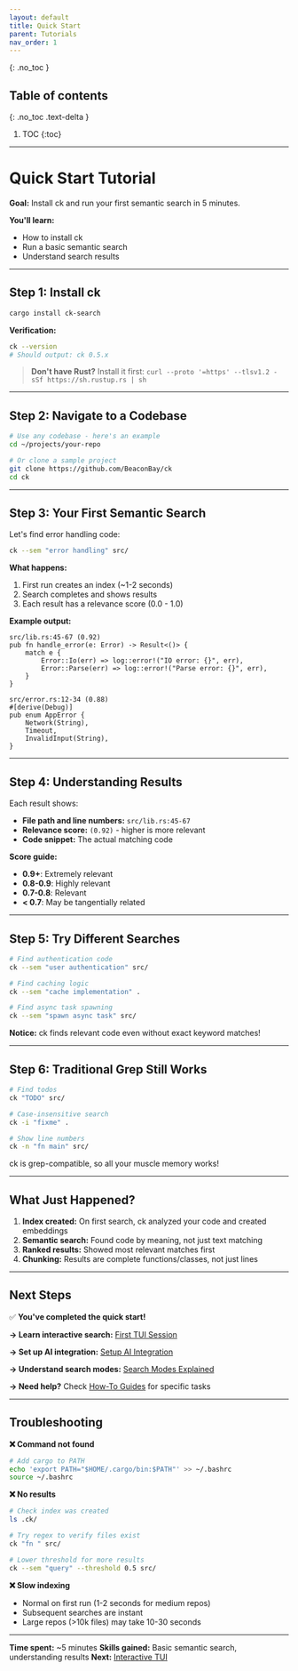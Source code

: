 ```yaml
---
layout: default
title: Quick Start
parent: Tutorials
nav_order: 1
---
```


{: .no_toc }

## Table of contents
{: .no_toc .text-delta }

1. TOC
{:toc}

---

# Quick Start Tutorial

**Goal:** Install ck and run your first semantic search in 5 minutes.

**You'll learn:**
- How to install ck
- Run a basic semantic search
- Understand search results

---

## Step 1: Install ck

```bash
cargo install ck-search
```

**Verification:**
```bash
ck --version
# Should output: ck 0.5.x
```

> **Don't have Rust?** Install it first: `curl --proto '=https' --tlsv1.2 -sSf https://sh.rustup.rs | sh`

---

## Step 2: Navigate to a Codebase

```bash
# Use any codebase - here's an example
cd ~/projects/your-repo

# Or clone a sample project
git clone https://github.com/BeaconBay/ck
cd ck
```

---

## Step 3: Your First Semantic Search

Let's find error handling code:

```bash
ck --sem "error handling" src/
```

**What happens:**
1. First run creates an index (~1-2 seconds)
2. Search completes and shows results
3. Each result has a relevance score (0.0 - 1.0)

**Example output:**
```
src/lib.rs:45-67 (0.92)
pub fn handle_error(e: Error) -> Result<()> {
    match e {
        Error::Io(err) => log::error!("IO error: {}", err),
        Error::Parse(err) => log::error!("Parse error: {}", err),
    }
}

src/error.rs:12-34 (0.88)
#[derive(Debug)]
pub enum AppError {
    Network(String),
    Timeout,
    InvalidInput(String),
}
```

---

## Step 4: Understanding Results

Each result shows:
- **File path and line numbers:** `src/lib.rs:45-67`
- **Relevance score:** `(0.92)` - higher is more relevant
- **Code snippet:** The actual matching code

**Score guide:**
- **0.9+**: Extremely relevant
- **0.8-0.9**: Highly relevant
- **0.7-0.8**: Relevant
- **< 0.7**: May be tangentially related

---

## Step 5: Try Different Searches

```bash
# Find authentication code
ck --sem "user authentication" src/

# Find caching logic
ck --sem "cache implementation" .

# Find async task spawning
ck --sem "spawn async task" src/
```

**Notice:** ck finds relevant code even without exact keyword matches!

---

## Step 6: Traditional Grep Still Works

```bash
# Find todos
ck "TODO" src/

# Case-insensitive search
ck -i "fixme" .

# Show line numbers
ck -n "fn main" src/
```

ck is grep-compatible, so all your muscle memory works!

---

## What Just Happened?

1. **Index created:** On first search, ck analyzed your code and created embeddings
2. **Semantic search:** Found code by meaning, not just text matching
3. **Ranked results:** Showed most relevant matches first
4. **Chunking:** Results are complete functions/classes, not just lines

---

## Next Steps

✅ **You've completed the quick start!**

**→ Learn interactive search:** [First TUI Session](first-tui-session.html)

**→ Set up AI integration:** [Setup AI Integration](setup-ai-integration.html)

**→ Understand search modes:** [Search Modes Explained](../explanation/search-modes.html)

**→ Need help?** Check [How-To Guides](../how-to/) for specific tasks

---

## Troubleshooting

**❌ Command not found**
```bash
# Add cargo to PATH
echo 'export PATH="$HOME/.cargo/bin:$PATH"' >> ~/.bashrc
source ~/.bashrc
```

**❌ No results**
```bash
# Check index was created
ls .ck/

# Try regex to verify files exist
ck "fn " src/

# Lower threshold for more results
ck --sem "query" --threshold 0.5 src/
```

**❌ Slow indexing**
- Normal on first run (1-2 seconds for medium repos)
- Subsequent searches are instant
- Large repos (>10k files) may take 10-30 seconds

---

**Time spent:** ~5 minutes
**Skills gained:** Basic semantic search, understanding results
**Next:** [Interactive TUI](first-tui-session.html)
